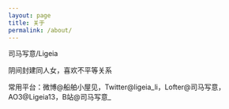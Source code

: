 ```yaml
---
layout: page
title: 关于
permalink: /about/
---
```


司马写意/Ligeia

阴间封建同人女，喜欢不平等关系

常用平台：微博@船舶小屋见，Twitter@ligeia_li，Lofter@司马写意，AO3@Ligeia13，B站@司马写意_
